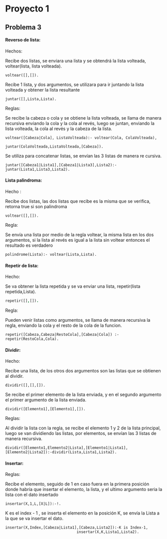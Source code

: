 # Proyecto 1



## Problema 3

#### 

#### Reverso de lista:

Hechos:

Recibe dos listas, se enviara una lista  y se obtendrá la lista volteada, voltear(lista, lista volteada).

```
voltear([],[]).
```

Recibe 1 lista, y dos argumentos, se utilizara para ir juntando la lista volteada y obtener la lista resultante

```
juntar([],Lista,Lista).
```



Reglas:

Se recibe la cabeza o cola y se obtiene la lista volteada, se llama de manera recursiva enviando la cola y la cola al revés, luego se juntan, enviando la lista volteada, la cola al revés y la cabeza de la lista. 

```
voltear([Cabeza|Cola], ListaVolteada):- voltear(Cola, ColaVolteada),
                                        juntar(ColaVolteada,ListaVolteada,[Cabeza]). 
```



Se utiliza para concatenar listas, se envían las 3 listas de manera re cursiva.  

```
juntar([Cabeza1|Lista1],[Cabeza1|Lista3],Lista2):-juntar(Lista1,Lista3,Lista2).
```



#### Lista palindroma:

Hecho :

Recibe dos listas, las dos listas que recibe es la misma que se verifica, retorna true si son palindroma

```
voltear([],[]).
```



Regla:

Se envía una lista por medio de la regla voltear, la misma lista en los dos argumentos, si la lista al revés es igual a la lista sin voltear entonces el resultado es verdadero

```
polindrome(Lista):- voltear(Lista,Lista).
```



#### Repetir de lista:

Hecho:

Se va obtener la lista repetida y se va enviar una lista, repetir(lista repetida,Lista).

```prolog
repetir([],[]).
```



Regla:

Pueden venir listas como argumentos, se llama de manera recursiva la regla, enviando la cola y el resto de la cola de la funcion. 

```
repetir([Cabeza,Cabeza|RestoCola],[Cabeza|Cola]) :- repetir(RestoCola,Cola).
```



#### Dividir:

Hecho:

Recibe una lista, de los otros dos argumentos son las listas que se obtienen al dividir. 

```
dividir([],[],[]).
```

Se recibe el primer elemento de la lista enviada, y en el segundo argumento el primer argumento de la lista enviada.

```
dividir([Elemento1],[Elemento1],[]).
```



Reglas:

Al dividir la lista con la regla, se recibe el elemento 1 y 2 de la lista principal,  luego se van dividiendo las listas, por elementos, se envían las 3 listas de manera recursiva. 

```
dividir([Elemento1,Elemento2|Lista],[Elemento1|Lista1], [Elemento2|Lista2]):-dividir(Lista,Lista1,Lista2).
```



#### Insertar:

Reglas:

Recibe el elemento, seguido de 1 en caso fuera en la primera posición donde habría que insertar el elemento, la lista, y el ultimo argumento seria la lista con el dato insertado

```
insertar(X,1,L,[X|L]):-!.
```



K es el index - 1 , se inserta el elemento en la posición K, se envía la Lista a la que se va insertar el dato.

```
insertar(X,Index,[Cabeza|Lista1],[Cabeza,Lista2]):-K is Index-1, 
                                insertar(X,K,Lista1,Lista2).
```

